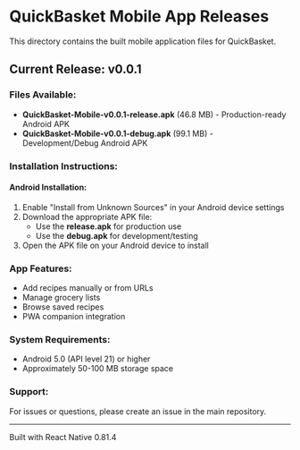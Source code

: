 # QuickBasket Mobile App Releases

This directory contains the built mobile application files for QuickBasket.

## Current Release: v0.0.1

### Files Available:
- **QuickBasket-Mobile-v0.0.1-release.apk** (46.8 MB) - Production-ready Android APK
- **QuickBasket-Mobile-v0.0.1-debug.apk** (99.1 MB) - Development/Debug Android APK

### Installation Instructions:

#### Android Installation:
1. Enable "Install from Unknown Sources" in your Android device settings
2. Download the appropriate APK file:
   - Use the **release.apk** for production use
   - Use the **debug.apk** for development/testing
3. Open the APK file on your Android device to install

### App Features:
- Add recipes manually or from URLs
- Manage grocery lists
- Browse saved recipes
- PWA companion integration

### System Requirements:
- Android 5.0 (API level 21) or higher
- Approximately 50-100 MB storage space

### Support:
For issues or questions, please create an issue in the main repository.

---
Built with React Native 0.81.4